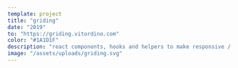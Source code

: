 ```yaml
---
template: project
title: "griding"
date: "2019"
to: "https://griding.vitordino.com"
color: "#1A1D1F"
description: "react components, hooks and helpers to make responsive / grid layouts"
image: "/assets/uploads/griding.svg"
---
```

